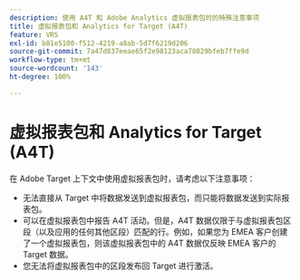 ```yaml
---
description: 使用 A4T 和 Adobe Analytics 虚拟报表包时的特殊注意事项
title: 虚拟报表包和 Analytics for Target (A4T)
feature: VRS
exl-id: b81e5100-f512-4219-a8ab-5d7f6219d206
source-git-commit: 7a47d837eeae65f2e98123aca78029bfeb7ffe9d
workflow-type: tm+mt
source-wordcount: '143'
ht-degree: 100%

---
```


# 虚拟报表包和 Analytics for Target (A4T)

在 Adobe Target 上下文中使用虚拟报表包时，请考虑以下注意事项：

* 无法直接从 Target 中将数据发送到虚拟报表包，而只能将数据发送到实际报表包。
* 可以在虚拟报表包中报告 A4T 活动。但是，A4T 数据仅限于与虚拟报表包区段（以及应用的任何其他区段）匹配的行。例如，如果您为 EMEA 客户创建了一个虚拟报表包，则该虚拟报表包中的 A4T 数据仅反映 EMEA 客户的 Target 数据。
* 您无法将虚拟报表包中的区段发布回 Target 进行激活。
